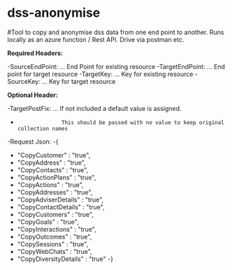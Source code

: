 # dss-anonymise
#Tool to copy and anonymise dss data from one end point to another.
Runs locally as an azure function / Rest API.
Drive via postman etc.

**Required Headers:**

-SourceEndPoint: ... End Point for existing resource
-TargetEndPoint: ... End point for target resource
-TargetKey: ...    Key for existing resource
-SourceKey: ...    Key for target resource

**Optional Header:**

-TargetPostFix: ...	If not included a default value is assigned.
-					This should be passed with no value to keep original collection names
                   
-Request Json:
-{
-	"CopyCustomer" 			 : "true",
-	"CopyAddress" 			 : "true",
-	"CopyContacts" 		     : "true",
-	"CopyActionPlans" 	     : "true",
-	"CopyActions" 		     : "true",
-	"CopyAddresses" 	     : "true",
-	"CopyAdviserDetails"	 : "true",
-	"CopyContactDetails"	 : "true",
-	"CopyCustomers" 	     : "true",
-	"CopyGoals" 			 : "true",
-	"CopyInteractions" 		 : "true",
-	"CopyOutcomes" 			 : "true",
-	"CopySessions" 			 : "true",
-	"CopyWebChats"           : "true",
-	"CopyDiversityDetails"	 : "true"
-}  

